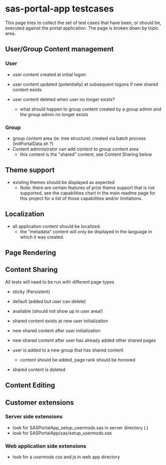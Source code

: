 # sas-portal-app testcases

This page tries to collect the set of test cases that have been, or should be, executed against the portal application.  The page is broken down by topic area.

## User/Group Content management

### User

- user content created at initial logon
- user content updated (potentially) at subsequent logons if new shared content exists

- user content deleted when user no longer exists?
  - what should happen to group content created by a group admin and the group admin no longer exists

### Group

- group content area (ie. tree structure) created via batch process (initPortalData.sh ?)
- Content administrator can add content to group content area
  - this content is the "shared" content, see Content Sharing below

## Theme support

- existing themes should be displayed as expected
  - Note: there are certain features of prior theme support that is not supported, see the capabilities chart in the main readme page for this project for a list of those capabilities and/or limitations.

## Localization

- all application content should be localized.  
  - the "metadata" content will only be displayed in the language in which it was created.
 
## Page Rendering


## Content Sharing

All tests will need to be run with different page types

   - sticky (Persistent)
   - default (added but user can delete)
   - available (should not show up in user area!)

- shared content exists at new user initialization
- new shared content after user initialization
- new shared content after user has already added other shared pages
- user is added to a new group that has shared content
   - content should be added, page rank should be honored

- shared content is deleted

## Content Editing

## Customer extensions

### Server side extensions

  - look for SASPortalApp_setup_usermods.sas in server directory (.)
  - look for SASPortalApp/sas/setup_usermods.sas

### Web application side extensions

- look for a usermods css and js in web app directory
